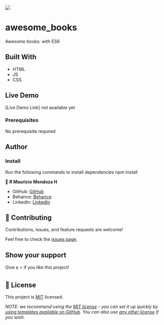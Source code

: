 

![](https://img.shields.io/badge/Microverse-blueviolet)

# awesome_books
Awesome books: with ES6

## Built With

- HTML
- JS
- CSS


## Live Demo
[Live Demo Link] not available yet


### Prerequisites

No prerequisite required

## Author

### Install
Run the following commands to install dependencies
npm install

👤 **R Mauricio Mendoza H**

- GitHub: [GitHub](https://github.com/rbreva)
- Behance: [Behance](https://www.behance.net/rbreva)
- LinkedIn: [LinkedIn](https://www.linkedin.com/in/r-mauricio-mendoza-huerta-0782a9166/)


## 🤝 Contributing

Contributions, issues, and feature requests are welcome!

Feel free to check the [issues page](https://github.com/rbreva/booksES6/issues).

## Show your support

Give a ⭐️ if you like this project!

## 📝 License

This project is [MIT](./LICENSE) licensed.

_NOTE: we recommend using the [MIT license](https://choosealicense.com/licenses/mit/) - you can set it up quickly by [using templates available on GitHub](https://docs.github.com/en/communities/setting-up-your-project-for-healthy-contributions/adding-a-license-to-a-repository). You can also use [any other license](https://choosealicense.com/licenses/) if you wish._

